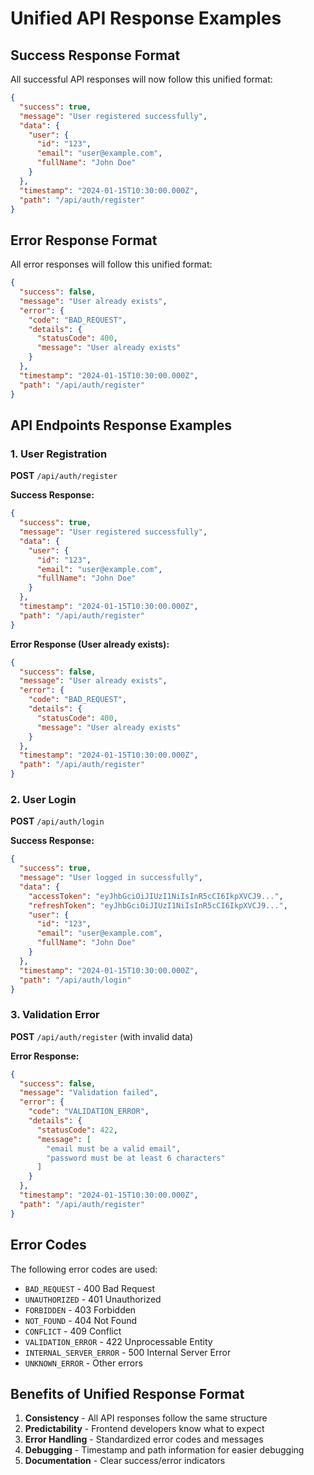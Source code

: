# Unified API Response Examples

## Success Response Format

All successful API responses will now follow this unified format:

```json
{
  "success": true,
  "message": "User registered successfully",
  "data": {
    "user": {
      "id": "123",
      "email": "user@example.com",
      "fullName": "John Doe"
    }
  },
  "timestamp": "2024-01-15T10:30:00.000Z",
  "path": "/api/auth/register"
}
```

## Error Response Format

All error responses will follow this unified format:

```json
{
  "success": false,
  "message": "User already exists",
  "error": {
    "code": "BAD_REQUEST",
    "details": {
      "statusCode": 400,
      "message": "User already exists"
    }
  },
  "timestamp": "2024-01-15T10:30:00.000Z",
  "path": "/api/auth/register"
}
```

## API Endpoints Response Examples

### 1. User Registration
**POST** `/api/auth/register`

**Success Response:**
```json
{
  "success": true,
  "message": "User registered successfully",
  "data": {
    "user": {
      "id": "123",
      "email": "user@example.com",
      "fullName": "John Doe"
    }
  },
  "timestamp": "2024-01-15T10:30:00.000Z",
  "path": "/api/auth/register"
}
```

**Error Response (User already exists):**
```json
{
  "success": false,
  "message": "User already exists",
  "error": {
    "code": "BAD_REQUEST",
    "details": {
      "statusCode": 400,
      "message": "User already exists"
    }
  },
  "timestamp": "2024-01-15T10:30:00.000Z",
  "path": "/api/auth/register"
}
```

### 2. User Login
**POST** `/api/auth/login`

**Success Response:**
```json
{
  "success": true,
  "message": "User logged in successfully",
  "data": {
    "accessToken": "eyJhbGciOiJIUzI1NiIsInR5cCI6IkpXVCJ9...",
    "refreshToken": "eyJhbGciOiJIUzI1NiIsInR5cCI6IkpXVCJ9...",
    "user": {
      "id": "123",
      "email": "user@example.com",
      "fullName": "John Doe"
    }
  },
  "timestamp": "2024-01-15T10:30:00.000Z",
  "path": "/api/auth/login"
}
```

### 3. Validation Error
**POST** `/api/auth/register` (with invalid data)

**Error Response:**
```json
{
  "success": false,
  "message": "Validation failed",
  "error": {
    "code": "VALIDATION_ERROR",
    "details": {
      "statusCode": 422,
      "message": [
        "email must be a valid email",
        "password must be at least 6 characters"
      ]
    }
  },
  "timestamp": "2024-01-15T10:30:00.000Z",
  "path": "/api/auth/register"
}
```

## Error Codes

The following error codes are used:

- `BAD_REQUEST` - 400 Bad Request
- `UNAUTHORIZED` - 401 Unauthorized
- `FORBIDDEN` - 403 Forbidden
- `NOT_FOUND` - 404 Not Found
- `CONFLICT` - 409 Conflict
- `VALIDATION_ERROR` - 422 Unprocessable Entity
- `INTERNAL_SERVER_ERROR` - 500 Internal Server Error
- `UNKNOWN_ERROR` - Other errors

## Benefits of Unified Response Format

1. **Consistency** - All API responses follow the same structure
2. **Predictability** - Frontend developers know what to expect
3. **Error Handling** - Standardized error codes and messages
4. **Debugging** - Timestamp and path information for easier debugging
5. **Documentation** - Clear success/error indicators
